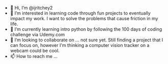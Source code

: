 - 👋 Hi, I’m @ijritchey2
- 👀 I’m interested in learning code through fun projects to eventually impact my work. I want to solve the problems that cause friction in my life.
- 🌱 I’m currently learning intro python by following the 100 days of coding challenge via Udemy.com
- 💞️ I’m looking to collaborate on ... not sure yet. Still finding a project that I can focus on, however I'm thinking a computer vision tracker on a webcam could be cool. 
- 📫 How to reach me ...

<!---
ijritchey2/ijritchey2 is a ✨ special ✨ repository because its `README.md` (this file) appears on your GitHub profile.
You can click the Preview link to take a look at your changes.
--->
